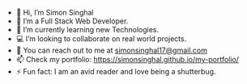 
- 👋 Hi, I’m Simon Singhal
- 👀 I’m a Full Stack Web Developer.
- 🤖 I’m currently learning new Technologies.
- 💻 I’m looking to collaborate on real world projects.
- 📲 You can reach out to me at simonsinghal17@gmail.com
- 📫 Check my portfolio: https://simonsinghal.github.io/my-portfolio/
- ⚡ Fun fact: I am an avid reader and love being a shutterbug. 

